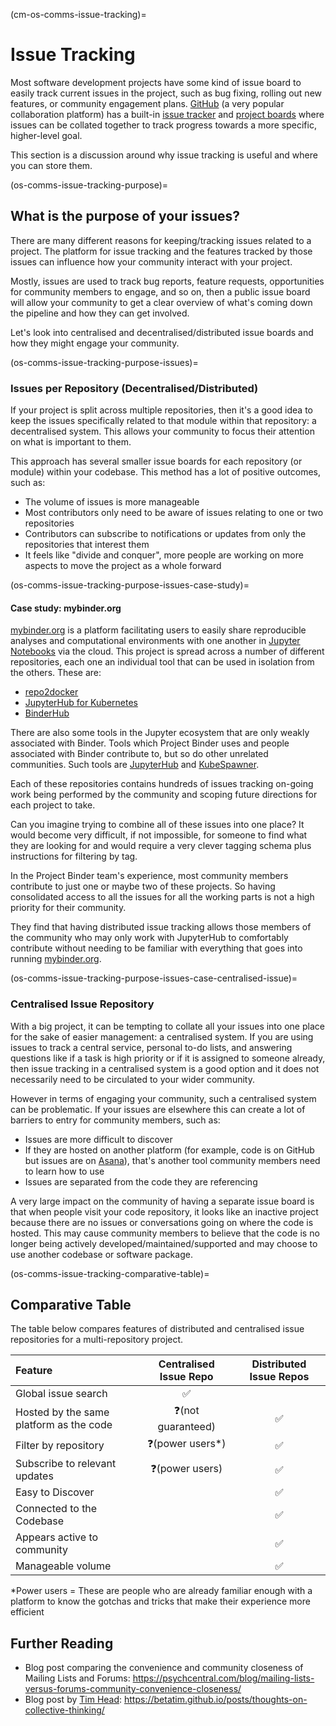 (cm-os-comms-issue-tracking)=
# Issue Tracking

Most software development projects have some kind of issue board to easily track current issues in the project, such as bug fixing, rolling out new features, or community engagement plans. [GitHub](https://github.com) (a very popular collaboration platform) has a built-in [issue tracker](https://guides.github.com/features/issues/) and [project boards](https://help.github.com/en/github/managing-your-work-on-github/about-project-boards) where issues can be collated together to track progress towards a more specific, higher-level goal.

This section is a discussion around why issue tracking is useful and where you can store them.

(os-comms-issue-tracking-purpose)=
## What is the purpose of your issues?

There are many different reasons for keeping/tracking issues related to a project. The platform for issue tracking and the features tracked by those issues can influence how your community interact with your project.

Mostly, issues are used to track bug reports, feature requests, opportunities for community members to engage, and so on, then a public issue board will allow your community to get a clear overview of what's coming down the pipeline and how they can get involved.

Let's look into centralised and decentralised/distributed issue boards and how they might engage your community.

(os-comms-issue-tracking-purpose-issues)=
### Issues per Repository (Decentralised/Distributed)

If your project is split across multiple repositories, then it's a good idea to keep the issues specifically related to that module within that repository: a decentralised system. This allows your community to focus their attention on what is important to them.

This approach has several smaller issue boards for each repository (or module) within your codebase. This method has a lot of positive outcomes, such as:

- The volume of issues is more manageable
- Most contributors only need to be aware of issues relating to one or two repositories
- Contributors can subscribe to notifications or updates from only the repositories that interest them
- It feels like "divide and conquer", more people are working on more aspects to move the project as a whole forward

(os-comms-issue-tracking-purpose-issues-case-study)=
#### Case study: mybinder.org

[mybinder.org](https://mybinder.org) is a platform facilitating users to easily share reproducible analyses and computational environments with one another in [Jupyter Notebooks](https://jupyter-notebook.readthedocs.io/en/stable/) via the cloud. This project is spread across a number of different repositories, each one an individual tool that can be used in isolation from the others. These are:

- [repo2docker](https://github.com/jupyter/repo2docker)
- [JupyterHub for Kubernetes](https://github.com/jupyterhub/zero-to-jupyterhub-k8s)
- [BinderHub](https://github.com/jupyterhub/binderhub)

There are also some tools in the Jupyter ecosystem that are only weakly associated with Binder. Tools which Project Binder uses and people associated with Binder contribute to, but so do other unrelated communities. Such tools are [JupyterHub](https://github.com/jupyterhub/jupyterhub) and [KubeSpawner](https://github.com/jupyterhub/kubespawner).

Each of these repositories contains hundreds of issues tracking on-going work being performed by the community and scoping future directions for each project to take.

Can you imagine trying to combine all of these issues into one place? It would become very difficult, if not impossible, for someone to find what they are looking for and would require a very clever tagging schema plus instructions for filtering by tag.

In the Project Binder team's experience, most community members contribute to just one or maybe two of these projects. So having consolidated access to all the issues for all the working parts is not a high priority for their community.

They find that having distributed issue tracking allows those members of the community who may only work with JupyterHub to comfortably contribute without needing to be familiar with everything that goes into running [mybinder.org](https://mybinder.org).

(os-comms-issue-tracking-purpose-issues-case-centralised-issue)=
### Centralised Issue Repository

With a big project, it can be tempting to collate all your issues into one place for the sake of easier management: a centralised system. If you are using issues to track a central service, personal to-do lists, and answering questions like if a task is high priority or if it is assigned to someone already, then issue tracking in a centralised system is a good option and it does not necessarily need to be circulated to your wider community.

However in terms of engaging your community, such a centralised system can be problematic. If your issues are elsewhere this can create a lot of barriers to entry for community members, such as:

- Issues are more difficult to discover
- If they are hosted on another platform (for example, code is on GitHub but issues are on [Asana](https://asana.com/)), that's another tool community members need to learn how to use
- Issues are separated from the code they are referencing

A very large impact on the community of having a separate issue board is that when people visit your code repository, it looks like an inactive project because there are no issues or conversations going on where the code is hosted. This may cause community members to believe that the code is no longer being actively developed/maintained/supported and may choose to use another codebase or software package.

(os-comms-issue-tracking-comparative-table)=
## Comparative Table

The table below compares features of distributed and centralised issue repositories for a multi-repository project.

| Feature                                 | Centralised Issue Repo | Distributed Issue Repos |
|:--------------------------------------- |:----------------------:|:-----------------------:|
| Global issue search                     |           ✅            |                         |
| Hosted by the same platform as the code |   ❓(not guaranteed)    |            ✅            |
| Filter by repository                    |    ❓(power users*)     |            ✅            |
| Subscribe to relevant updates           |     ❓(power users)     |            ✅            |
| Easy to Discover                        |                        |            ✅            |
| Connected to the Codebase               |                        |            ✅            |
| Appears active to community             |                        |            ✅            |
| Manageable volume                       |                        |            ✅            |

*Power users = These are people who are already familiar enough with a platform to know the gotchas and tricks that make their experience more efficient

## Further Reading

- Blog post comparing the convenience and community closeness of Mailing Lists and Forums: <https://psychcentral.com/blog/mailing-lists-versus-forums-community-convenience-closeness/>
- Blog post by [Tim Head](https://github.com/betatim):  <https://betatim.github.io/posts/thoughts-on-collective-thinking/>
